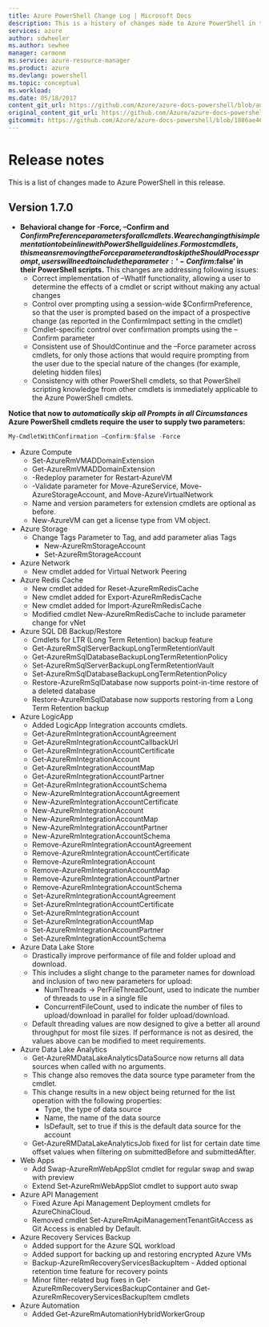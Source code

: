 ```yaml
---
title: Azure PowerShell Change Log | Microsoft Docs
description: This is a history of changes made to Azure PowerShell in the latest release.
services: azure
author: sdwheeler
ms.author: sewhee
manager: carmonm
ms.service: azure-resource-manager
ms.product: azure
ms.devlang: powershell
ms.topic: conceptual
ms.workload:
ms.date: 05/18/2017
content_git_url: https://github.com/Azure/azure-docs-powershell/blob/anne052617/azureps-cmdlets-docs/ResourceManager/docs-conceptual/1.7.0/release-notes-azureps.md
original_content_git_url: https://github.com/Azure/azure-docs-powershell/blob/anne052617/azureps-cmdlets-docs/ResourceManager/docs-conceptual/1.7.0/release-notes-azureps.md
gitcommit: https://github.com/Azure/azure-docs-powershell/blob/1886ae4675a95d2bdeb222cb28c9c5c7645fb848
---
```


# Release notes

This is a list of changes made to Azure PowerShell in this release.

## Version 1.7.0

* **Behavioral change for -Force, –Confirm and $ConfirmPreference parameters for all cmdlets. We are changing this implementation to be in line with PowerShell guidelines. For most cmdlets, this means removing the Force parameter and to skip the ShouldProcess prompt, users will need to include the parameter: ‘-Confirm:$false’ in their PowerShell scripts.** This changes are addressing following issues:
  - Correct implementation of –WhatIf functionality, allowing a user to determine the effects of a cmdlet or script without making any actual changes
  - Control over prompting using a session-wide $ConfirmPreference, so that the user is prompted based on the impact of a prospective change (as reported in the ConfirmImpact setting in the cmdlet)
  - Cmdlet-specific control over confirmation prompts using the –Confirm parameter
  - Consistent use of ShouldContinue and the –Force parameter across cmdlets, for only those actions that would require prompting from the user due to the special nature of the changes (for example, deleting hidden files)
  - Consistency with other PowerShell cmdlets, so that PowerShell scripting knowledge from other cmdlets is immediately applicable to the Azure PowerShell cmdlets.

**Notice that now to *automatically skip all Prompts in all Circumstances* Azure PowerShell cmdlets require the user to supply two parameters:**
```powershell
My-CmdletWithConfirmation –Confirm:$false -Force
```
* Azure Compute
  - Set-AzureRmVMADDomainExtension
  - Get-AzureRmVMADDomainExtension
  - -Redeploy parameter for Restart-AzureVM
  - -Validate parameter for Move-AzureService, Move-AzureStorageAccount, and Move-AzureVirtualNetwork
  - Name and version parameters for extension cmdlets are optional as before.
  - New-AzureVM can get a license type from VM object.
* Azure Storage
  - Change Tags Parameter to Tag, and add parameter alias Tags
    + New-AzureRmStorageAccount
    + Set-AzureRmStorageAccount
* Azure Network
  - New cmdlet added for Virtual Network Peering
* Azure Redis Cache
  - New cmdlet added for Reset-AzureRmRedisCache
  - New cmdlet added for Export-AzureRmRedisCache
  - New cmdlet added for Import-AzureRmRedisCache
  - Modified cmdlet New-AzureRmRedisCache to include parameter change for vNet
* Azure SQL DB Backup/Restore
  - Cmdlets for LTR (Long Term Retention) backup feature
  - Get-AzureRmSqlServerBackupLongTermRetentionVault
  - Get-AzureRmSqlDatabaseBackupLongTermRetentionPolicy
  - Set-AzureRmSqlServerBackupLongTermRetentionVault
  - Set-AzureRmSqlDatabaseBackupLongTermRetentionPolicy
  - Restore-AzureRmSqlDatabase now supports point-in-time restore of a deleted database
  - Restore-AzureRmSqlDatabase now supports restoring from a Long Term Retention backup
* Azure LogicApp
  - Added LogicApp Integration accounts cmdlets.
  - Get-AzureRmIntegrationAccountAgreement
  - Get-AzureRmIntegrationAccountCallbackUrl
  - Get-AzureRmIntegrationAccountCertificate
  - Get-AzureRmIntegrationAccount
  - Get-AzureRmIntegrationAccountMap
  - Get-AzureRmIntegrationAccountPartner
  - Get-AzureRmIntegrationAccountSchema
  - New-AzureRmIntegrationAccountAgreement
  - New-AzureRmIntegrationAccountCertificate
  - New-AzureRmIntegrationAccount
  - New-AzureRmIntegrationAccountMap
  - New-AzureRmIntegrationAccountPartner
  - New-AzureRmIntegrationAccountSchema
  - Remove-AzureRmIntegrationAccountAgreement
  - Remove-AzureRmIntegrationAccountCertificate
  - Remove-AzureRmIntegrationAccount
  - Remove-AzureRmIntegrationAccountMap
  - Remove-AzureRmIntegrationAccountPartner
  - Remove-AzureRmIntegrationAccountSchema
  - Set-AzureRmIntegrationAccountAgreement
  - Set-AzureRmIntegrationAccountCertificate
  - Set-AzureRmIntegrationAccount
  - Set-AzureRmIntegrationAccountMap
  - Set-AzureRmIntegrationAccountPartner
  - Set-AzureRmIntegrationAccountSchema
* Azure Data Lake Store
  - Drastically improve performance of file and folder upload and download.
  - This includes a slight change to the parameter names for download and inclusion of two new parameters for upload:
    + NumThreads -> PerFileThreadCount, used to indicate the number of threads to use in a single file
    + ConcurrentFileCount, used to indicate the number of files to upload/download in parallel for folder upload/download.
  - Default threading values are now designed to give a better all around throughput for most file sizes. If performance is not as desired, the values above can be modified to meet requirements.
* Azure Data Lake Analytics
  - Get-AzureRMDataLakeAnalyticsDataSource now returns all data sources when called with no arguments.
  - This change also removes the data source type parameter from the cmdlet.
  - This change results in a new object being returned for the list operation with the following properties:
    + Type, the type of data source
    + Name, the name of the data source
    + IsDefault, set to true if this is the default data source for the account
  - Get-AzureRMDataLakeAnalyticsJob fixed for list for certain date time offset values when filtering on submittedBefore and submittedAfter.
* Web Apps
  - Add Swap-AzureRmWebAppSlot cmdlet for regular swap and swap with preview
  - Extend Set-AzureRmWebAppSlot cmdlet to support auto swap
* Azure API Management
  - Fixed Azure Api Management Deployment cmdlets for AzureChinaCloud.
  - Removed cmdlet Set-AzureRmApiManagementTenantGitAccess as Git Access is enabled by Default.
* Azure Recovery Services Backup
  - Added support for the Azure SQL workload
  - Added support for backing up and restoring encrypted Azure VMs
  - Backup-AzureRmRecoveryServicesBackupItem - Added optional retention time feature for recovery points
  - Minor filter-related bug fixes in Get-AzureRmRecoveryServicesBackupContainer and Get-AzureRmRecoveryServicesBackupItem cmdlets
* Azure Automation
  - Added Get-AzureRmAutomationHybridWorkerGroup
